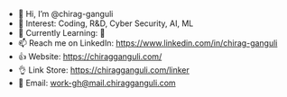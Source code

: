 - 👋 Hi, I’m @chirag-ganguli
- 👀 Interest: Coding, R&D, Cyber Security, AI, ML
- 🌱 Currently Learning: 🫤
- 📫 Reach me on LinkedIn: https://www.linkedin.com/in/chirag-ganguli
- 👍 Website: https://chiragganguli.com/
- 👌 Link Store: https://chiragganguli.com/linker
- 📨 Email: work-gh@mail.chiragganguli.com
